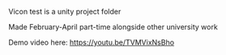 Vicon test is a unity project folder

Made February-April part-time alongside other university work

Demo video here: https://youtu.be/TVMVixNsBho
